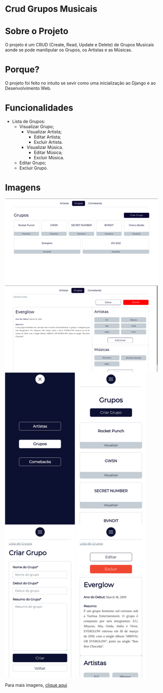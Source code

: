 # Crud Grupos Musicais

# Sobre o Projeto

O projeto é um CRUD (Create, Read, Update e Delete) de Grupos Musicais aonde se pode manilipular os Grupos, os Artistas e as Músicas.

# Porque?

O projeto foi feito no intuito se sevir como uma inicialização ao Django e ao Desenvolvimento Web.

# Funcionalidades

* Lista de Grupos:
  * Visualizar Grupo;
     * Visualizar Artista;
          * Editar Artista;
          * Excluir Artista.
     * Visualizar Música.
          * Editar Música;
          * Excluir Música.
  * Editar Grupo;
  * Excluir Grupo.

# Imagens

![Preview-Screens](https://github.com/Bruno-Felix/CRUD_Grupos/blob/master/novosGrupos/static/img/listaDeGrupos.png) 
![Preview-Screens](https://github.com/Bruno-Felix/CRUD_Grupos/blob/master/novosGrupos/static/img/visualizarGrupo.png)
<img src="https://github.com/Bruno-Felix/CRUD_Grupos/blob/master/novosGrupos/static/img/menuMobile.png" width="230">
<img src="https://github.com/Bruno-Felix/CRUD_Grupos/blob/master/novosGrupos/static/img/listaDeGruposMobile.png" width="230">
<img src="https://github.com/Bruno-Felix/CRUD_Grupos/blob/master/novosGrupos/static/img/criarGrupoMobile.png" width="230">
<img src="https://github.com/Bruno-Felix/CRUD_Grupos/blob/master/novosGrupos/static/img/visualizarGrupoMobile.png" width="230">

Para mais imagens, [clique aqui](https://drive.google.com/drive/folders/13_F1q7Dy3HBfuFGxwfPXQfPnM9hpzg1u?usp=sharing)

